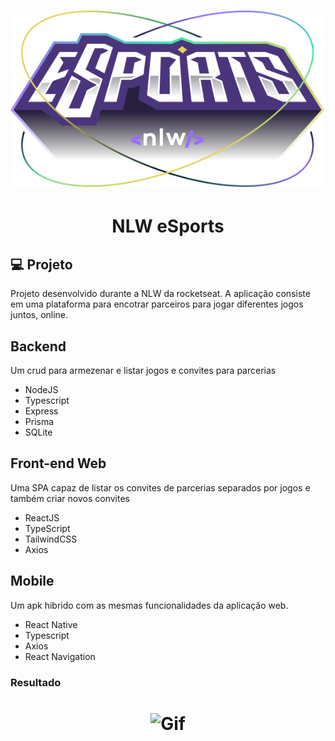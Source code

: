 <h1 align="center">
    <img alt="Logo" title="Logo" src="./Web-ReactJS/src/assets/logo-esports.svg" />
</h1>

<h1 align="center">
    NLW eSports
</h1>

## 💻 Projeto

Projeto desenvolvido durante a NLW da rocketseat.
A aplicação consiste em uma plataforma para encotrar parceiros para jogar diferentes jogos juntos, online.

## Backend
Um crud para armezenar e listar jogos e convites para parcerias

- NodeJS
- Typescript
- Express
- Prisma
- SQLite

## Front-end Web
Uma SPA capaz de listar os convites de parcerias separados por jogos e também criar novos convites

- ReactJS
- TypeScript
- TailwindCSS
- Axios

## Mobile
Um apk hibrido com as mesmas funcionalidades da aplicação web.

- React Native
- Typescript
- Axios
- React Navigation



### Resultado 
<h1 align="center">
  <img alt="Gif" title="Gif" src="./Web-ReactJS/src/assets/nlw.gif" width="800" height="500" />
</h1>




